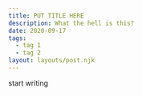 ```yaml
---
title: PUT TITLE HERE
description: What the hell is this?
date: 2020-09-17
tags:
  - tag 1
  - tag 2
layout: layouts/post.njk
---
```

start writing